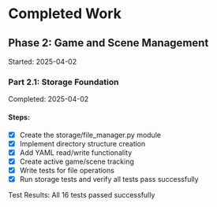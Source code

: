 # Completed Work

## Phase 2: Game and Scene Management
Started: 2025-04-02

### Part 2.1: Storage Foundation
Completed: 2025-04-02

#### Steps:
- [x] Create the storage/file_manager.py module
- [x] Implement directory structure creation
- [x] Add YAML read/write functionality
- [x] Create active game/scene tracking
- [x] Write tests for file operations
- [x] Run storage tests and verify all tests pass successfully

Test Results: All 16 tests passed successfully
